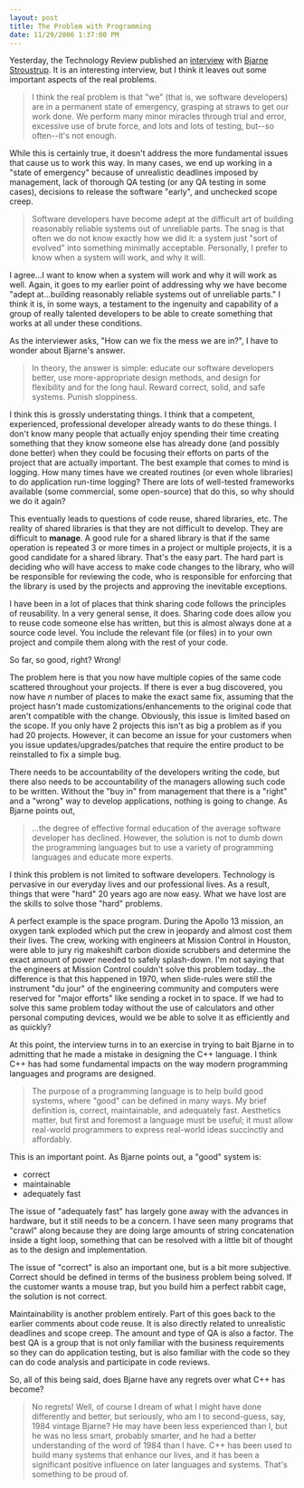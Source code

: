 ```yaml
---
layout: post
title: The Problem with Programming
date: 11/29/2006 1:37:00 PM
---
```


Yesterday, the Technology Review published an [interview](http://www.technologyreview.com/InfoTech/17831/page1/ "Technology Review: The Problem with Programming") with [Bjarne Stroustrup](http://parasol.tamu.edu/people/bs/ "Bjarne Stroustrup"). It is an interesting interview, but I think it leaves out some important aspects of the real problems.

> I think the real problem is that "we" (that is, we software developers) are in a permanent state of emergency, grasping at straws to get our work done. We perform many minor miracles through trial and error, excessive use of brute force, and lots and lots of testing, but--so often--it's not enough.

While this is certainly true, it doesn't address the more fundamental issues that cause us to work this way. In many cases, we end up working in a "state of emergency" because of unrealistic deadlines imposed by management, lack of thorough QA testing (or any QA testing in some cases), decisions to release the software "early", and unchecked scope creep.

> Software developers have become adept at the difficult art of building reasonably reliable systems out of unreliable parts. The snag is that often we do not know exactly how we did it: a system just "sort of evolved" into something minimally acceptable. Personally, I prefer to know when a system will work, and why it will.

I agree...I want to know when a system will work and why it will work as well. Again, it goes to my earlier point of addressing why we have become "adept at...building reasonably reliable systems out of unreliable parts." I think it is, in some ways, a testament to the ingenuity and capability of a group of really talented developers to be able to create something that works at all under these conditions.

As the interviewer asks, "How can we fix the mess we are in?", I have to wonder about Bjarne's answer.

> In theory, the answer is simple: educate our software developers better, use more-appropriate design methods, and design for flexibility and for the long haul. Reward correct, solid, and safe systems. Punish sloppiness.

I think this is grossly understating things. I think that a competent, experienced, professional developer already wants to do these things. I don't know many people that actually enjoy spending their time creating something that they know someone else has already done (and possibly done better) when they could be focusing their efforts on parts of the project that are actually important. The best example that comes to mind is logging. How many times have we created routines (or even whole libraries) to do application run-time logging? There are lots of well-tested frameworks available (some commercial, some open-source) that do this, so why should we do it again?

This eventually leads to questions of code reuse, shared libraries, etc. The reality of shared libraries is that they are not difficult to develop. They are difficult to **manage**. A good rule for a shared library is that if the same operation is repeated 3 or more times in a project or multiple projects, it is a good candidate for a shared library. That's the easy part. The hard part is deciding who will have access to make code changes to the library, who will be responsible for reviewing the code, who is responsible for enforcing that the library is used by the projects and approving the inevitable exceptions.

I have been in a lot of places that think sharing code follows the principles of reusability. In a very general sense, it does. Sharing code does allow you to reuse code someone else has written, but this is almost always done at a source code level. You include the relevant file (or files) in to your own project and compile them along with the rest of your code. 

So far, so good, right? Wrong!

The problem here is that you now have multiple copies of the same code scattered throughout your projects. If there is ever a bug discovered, you now have *n* number of places to make the exact same fix, assuming that the project hasn't made customizations/enhancements to the original code that aren't compatible with the change. Obviously, this issue is limited based on the scope. If you only have 2 projects this isn't as big a problem as if you had 20 projects. However, it can become an issue for your customers when you issue updates/upgrades/patches that require the entire product to be reinstalled to fix a simple bug.

There needs to be accountability of the developers writing the code, but there also needs to be accountability of the managers allowing such code to be written. Without the "buy in" from management that there is a "right" and a "wrong" way to develop applications, nothing is going to change. As Bjarne points out, 

> ...the degree of effective formal education of the average software developer has declined. However, the solution is not to dumb down the programming languages but to use a variety of programming languages and educate more experts.

I think this problem is not limited to software developers. Technology is pervasive in our everyday lives and our professional lives. As a result, things that were "hard" 20 years ago are now easy. What we have lost are the skills to solve those "hard" problems. 

A perfect example is the space program. During the Apollo 13 mission, an oxygen tank exploded which put the crew in jeopardy and almost cost them their lives. The crew, working with engineers at Mission Control in Houston, were able to jury rig makeshift carbon dioxide scrubbers and determine the exact amount of power needed to safely splash-down. I'm not saying that the engineers at Mission Control couldn't solve this problem today...the difference is that this happened in 1970, when slide-rules were still the instrument "du jour" of the engineering community and computers were reserved for "major efforts" like sending a rocket in to space. If we had to solve this same problem today without the use of calculators and other personal computing devices, would we be able to solve it as efficiently and as quickly?

At this point, the interview turns in to an exercise in trying to bait Bjarne in to admitting that he made a mistake in designing the C++ language. I think C++ has had some fundamental impacts on the way modern programming languages and programs are designed. 

> The purpose of a programming language is to help build good systems, where "good" can be defined in many ways. My brief definition is, correct, maintainable, and adequately fast. Aesthetics matter, but first and foremost a language must be useful; it must allow real-world programmers to express real-world ideas succinctly and affordably.

This is an important point. As Bjarne points out, a "good" system is:

*   correct
*   maintainable
*   adequately fast 

The issue of "adequately fast" has largely gone away with the advances in hardware, but it still needs to be a concern. I have seen many programs that "crawl" along because they are doing large amounts of string concatenation inside a tight loop, something that can be resolved with a little bit of thought as to the design and implementation.

The issue of "correct" is also an important one, but is a bit more subjective. Correct should be defined in terms of the business problem being solved. If the customer wants a mouse trap, but you build him a perfect rabbit cage, the solution is not correct.

Maintainability is another problem entirely. Part of this goes back to the earlier comments about code reuse. It is also directly related to unrealistic deadlines and scope creep. The amount and type of QA is also a factor. The best QA is a group that is not only familiar with the business requirements so they can do application testing, but is also familiar with the code so they can do code analysis and participate in code reviews. 

So, all of this being said, does Bjarne have any regrets over what C++ has become?

> No regrets! Well, of course I dream of what I might have done differently and better, but seriously, who am I to second-guess, say, 1984 vintage Bjarne? He may have been less experienced than I, but he was no less smart, probably smarter, and he had a better understanding of the word of 1984 than I have. C++ has been used to build many systems that enhance our lives, and it has been a significant positive influence on later languages and systems. That's something to be proud of.
